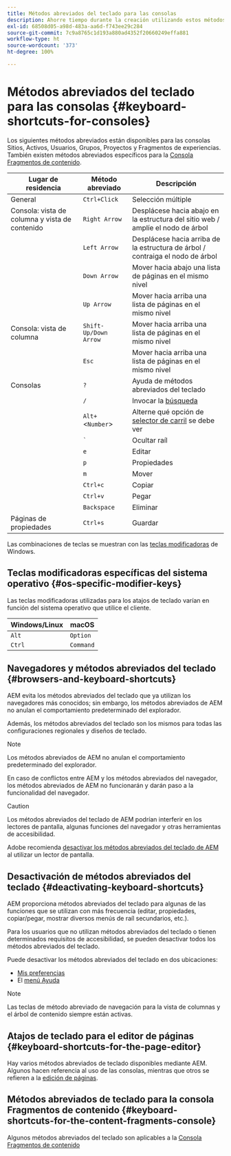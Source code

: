 ```yaml
---
title: Métodos abreviados del teclado para las consolas
description: Ahorre tiempo durante la creación utilizando estos métodos abreviados del teclado
exl-id: 68508d05-a98d-483a-aa6d-f743ee29c284
source-git-commit: 7c9a8765c1d193a880ad4352f20660249effa881
workflow-type: ht
source-wordcount: '373'
ht-degree: 100%

---
```


# Métodos abreviados del teclado para las consolas   {#keyboard-shortcuts-for-consoles}

Los siguientes métodos abreviados están disponibles para las consolas Sitios, Activos, Usuarios, Grupos, Proyectos y Fragmentos de experiencias. También existen métodos abreviados específicos para la [Consola Fragmentos de contenido](#keyboard-shortcuts-for-the-content-fragments-console).

| Lugar de residencia | Método abreviado | Descripción |
|---|---|---|
| General | `Ctrl+Click` | Selección múltiple |
| Consola: vista de columna y vista de contenido | `Right Arrow` | Desplácese hacia abajo en la estructura del sitio web / amplíe el nodo de árbol |
|  | `Left Arrow` | Desplácese hacia arriba de la estructura de árbol / contraiga el nodo de árbol |
|  | `Down Arrow` | Mover hacia abajo una lista de páginas en el mismo nivel |
|  | `Up Arrow` | Mover hacia arriba una lista de páginas en el mismo nivel |
| Consola: vista de columna | `Shift-Up/Down Arrow` | Mover hacia arriba una lista de páginas en el mismo nivel |
|  | `Esc` | Mover hacia arriba una lista de páginas en el mismo nivel |
| Consolas | `?` | Ayuda de métodos abreviados del teclado |
|  | `/` | Invocar la [búsqueda](/help/sites-cloud/authoring/getting-started/search.md) |
|  | `Alt+`&lt;`Number`> | Alterne qué opción de [selector de carril](/help/sites-cloud/authoring/getting-started/basic-handling.md#rail-selector) se debe ver |
|  | ``` ` ``` | Ocultar raíl |
|  | `e` | Editar |
|  | `p` | Propiedades |
|  | `m` | Mover |
|  | `Ctrl+c` | Copiar |
|  | `Ctrl+v` | Pegar |
|  | `Backspace` | Eliminar |
| Páginas de propiedades | `Ctrl+s` | Guardar |

Las combinaciones de teclas se muestran con las [teclas modificadoras](#os-specific-modifier-keys) de Windows.

## Teclas modificadoras específicas del sistema operativo {#os-specific-modifier-keys}

Las teclas modificadoras utilizadas para los atajos de teclado varían en función del sistema operativo que utilice el cliente.

| Windows/Linux | macOS |
|---|---|
| `Alt` | `Option` |
| `Ctrl` | `Command` |

## Navegadores y métodos abreviados del teclado {#browsers-and-keyboard-shortcuts}

AEM evita los métodos abreviados del teclado que ya utilizan los navegadores más conocidos; sin embargo, los métodos abreviados de AEM no anulan el comportamiento predeterminado del explorador.

Además, los métodos abreviados del teclado son los mismos para todas las configuraciones regionales y diseños de teclado.

>[!NOTE]
>
>Los métodos abreviados de AEM no anulan el comportamiento predeterminado del explorador.
>
>En caso de conflictos entre AEM y los métodos abreviados del navegador, los métodos abreviados de AEM no funcionarán y darán paso a la funcionalidad del navegador.

>[!CAUTION]
>
>Los métodos abreviados del teclado de AEM podrían interferir en los lectores de pantalla, algunas funciones del navegador y otras herramientas de accesibilidad.
>
>Adobe recomienda [desactivar los métodos abreviados del teclado de AEM](#deactivating-keyboard-shortcuts) al utilizar un lector de pantalla.

## Desactivación de métodos abreviados del teclado {#deactivating-keyboard-shortcuts}

AEM proporciona métodos abreviados del teclado para algunas de las funciones que se utilizan con más frecuencia (editar, propiedades, copiar/pegar, mostrar diversos menús de raíl secundarios, etc.).

Para los usuarios que no utilizan métodos abreviados del teclado o tienen determinados requisitos de accesibilidad, se pueden desactivar todos los métodos abreviados del teclado.

Puede desactivar los métodos abreviados del teclado en dos ubicaciones:

* [Mis preferencias](/help/sites-cloud/authoring/getting-started/account-environment.md#my-preferences)
* El [menú Ayuda](/help/sites-cloud/authoring/getting-started/basic-handling.md#accessing-help)

>[!NOTE]
>
>Las teclas de método abreviado de navegación para la vista de columnas y el árbol de contenido siempre están activas.

## Atajos de teclado para el editor de páginas {#keyboard-shortcuts-for-the-page-editor}

Hay varios métodos abreviados de teclado disponibles mediante AEM. Algunos hacen referencia al uso de las consolas, mientras que otros se refieren a la [edición de páginas](/help/sites-cloud/authoring/fundamentals/keyboard-shortcuts.md).

## Métodos abreviados de teclado para la consola Fragmentos de contenido {#keyboard-shortcuts-for-the-content-fragments-console}

Algunos métodos abreviados del teclado son aplicables a la [Consola Fragmentos de contenido](/help/sites-cloud/administering/content-fragments/content-fragments-console-keyboard-shortcuts.md)